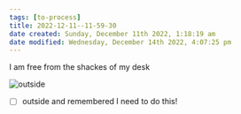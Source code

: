 ```yaml
---
tags: [to-process]
title: 2022-12-11--11-59-30
date created: Sunday, December 11th 2022, 1:18:19 am
date modified: Wednesday, December 14th 2022, 4:07:25 pm
---
```


I am free from the shackes of my desk

![outside](https://media.giphy.com/media/597uiK69T07KHuJKGT/giphy.gif)

- [ ] outside and remembered I need to do this!
